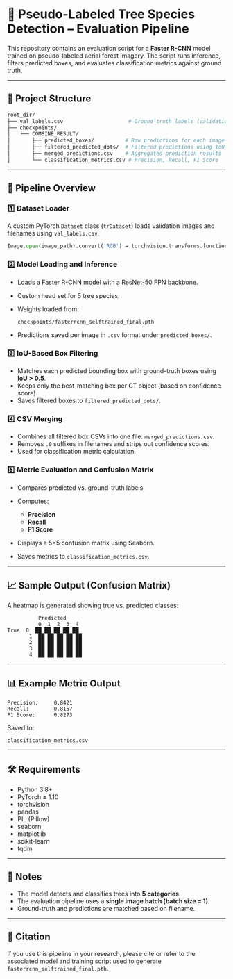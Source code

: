 
# 🧪 Pseudo-Labeled Tree Species Detection – Evaluation Pipeline

This repository contains an evaluation script for a **Faster R-CNN** model trained on pseudo-labeled aerial forest imagery. The script runs inference, filters predicted boxes, and evaluates classification metrics against ground truth.

---

## 📂 Project Structure

```bash
root_dir/
├── val_labels.csv                     # Ground-truth labels (validation set)
├── checkpoints/
│   └── COMBINE_RESULT/
│       ├── predicted_boxes/          # Raw predictions for each image (CSV)
│       ├── filtered_predicted_dots/  # Filtered predictions using IoU matching
│       ├── merged_predictions.csv    # Aggregated prediction results
│       └── classification_metrics.csv # Precision, Recall, F1 Score
````

---

## 🚀 Pipeline Overview

### 1️⃣ Dataset Loader

A custom PyTorch `Dataset` class (`trDataset`) loads validation images and filenames using `val_labels.csv`.

```python
Image.open(image_path).convert('RGB') → torchvision.transforms.functional.to_tensor(img)
```

### 2️⃣ Model Loading and Inference

* Loads a Faster R-CNN model with a ResNet-50 FPN backbone.
* Custom head set for 5 tree species.
* Weights loaded from:

  ```
  checkpoints/fasterrcnn_selftrained_final.pth
  ```
* Predictions saved per image in `.csv` format under `predicted_boxes/`.

### 3️⃣ IoU-Based Box Filtering

* Matches each predicted bounding box with ground-truth boxes using **IoU > 0.5**.
* Keeps only the best-matching box per GT object (based on confidence score).
* Saves filtered boxes to `filtered_predicted_dots/`.

### 4️⃣ CSV Merging

* Combines all filtered box CSVs into one file: `merged_predictions.csv`.
* Removes `.0` suffixes in filenames and strips out confidence scores.
* Used for classification metric calculation.

### 5️⃣ Metric Evaluation and Confusion Matrix

* Compares predicted vs. ground-truth labels.
* Computes:

  * **Precision**
  * **Recall**
  * **F1 Score**
* Displays a 5×5 confusion matrix using Seaborn.
* Saves metrics to `classification_metrics.csv`.

---

## 📈 Sample Output (Confusion Matrix)

A heatmap is generated showing true vs. predicted classes:

```
          Predicted
          0  1  2  3  4
True  0  ██ ██ ██ ██ ██
       1  ██ ██ ██ ██ ██
       2  ██ ██ ██ ██ ██
       3  ██ ██ ██ ██ ██
       4  ██ ██ ██ ██ ██
```

---

## 📊 Example Metric Output

```
Precision:     0.8421
Recall:        0.8157
F1 Score:      0.8273
```

Saved to:

```text
classification_metrics.csv
```

---

## 🛠 Requirements

* Python 3.8+
* PyTorch ≥ 1.10
* torchvision
* pandas
* PIL (Pillow)
* seaborn
* matplotlib
* scikit-learn
* tqdm

---

## 📌 Notes

* The model detects and classifies trees into **5 categories**.
* The evaluation pipeline uses a **single image batch (batch size = 1)**.
* Ground-truth and predictions are matched based on filename.

---

## 📧 Citation

If you use this pipeline in your research, please cite or refer to the associated model and training script used to generate `fasterrcnn_selftrained_final.pth`.

